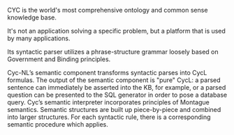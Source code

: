 CYC is the world's most comprehensive ontology and common sense knowledge base.

It's not an application solving a specific problem, but a platform that is used by many applications.

Its syntactic parser utilizes a phrase-structure grammar loosely based on Government and Binding principles.

Cyc-NL’s semantic component transforms syntactic parses into CycL formulas. The output of the semantic component is "pure" CycL: a parsed sentence can immediately be asserted into the KB, for example, or a parsed question can be presented to the SQL generator in order to pose a database query. Cyc’s semantic interpreter incorporates principles of Montague semantics. Semantic structures are built up piece-by-piece and combined into larger structures. For each syntactic rule, there is a corresponding semantic procedure which applies.
